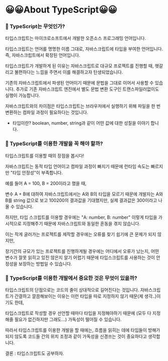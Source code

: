# 😀😀About TypeScript😀😀


### 🥰 TypeScript는 무엇인가?

타입스크립트는 마이크로소프트에서 개발한 오픈소스 프로그래밍 언어입니다.

타입스크립트는 언어를 명명한 이름 그대로, 자바스크립트에 타입을 부여한 언어입니다. 즉, 자바스크립트에서 확장된 언어입니다.

타입스크립트가 개발하게 된 이유는 자바스크립트로 대규모 프로젝트를 진행할 때, 헷갈리고 불편하다는 느낌을 주면서 이를 해결하고자 탄생되었습니다. 

기존의 자바스크립트에서 파생된 언어이기 때문에 문법을 그대로 이어서 사용할 수 있습니다. 추가로 기존 자바스크립트 엔진에서 별도 문법 변환 도구인 트랜스파일러없이도 실행이 가능합니다.

자바스크립트와의 차이점은 타입스크립트는 브라우저에서 실행하기 위해 파일을 한 번 변환하는 컴파일 과정이 필요하다는 것입니다.

* 타입이란? boolean, number, string과 같이 어떤 값에 대한 성질을 이야기 합니다.


### 🥰 TypeScript를 이용한 개발을 꼭 해야 할까?

타입스크립트를 이용할 때의 장점을 봅시다!

자바스크립트는 동적 타입 언어이고 컴파일 과정이 빠지기 때문에 런타임 속도는 빠르지만 "타입 안정성"이 부족합니다.

예를 들어 A = 100, B = 200이라고 했을 때,

변수 A + B에 대하여 자바스크립트에서는 A와 B의 타입을 모르기 때문에 개발자는 A와 B를 string 값으로 보고 100200의 결과값을 기대했지만, 실제 결과값은 300이라고 나올 수 있습니다.

하지만, 타입 스크립트를 이용할 경우에는 "A: number, B: number" 이렇게 타입을 가시적으로 지정해주기 때문에 자바스크립트와 동일한 혼동을 겪지 않습니다. 

이는 작게 굴러가는 프로젝트를 제작할 경우에는 오류를 찾기 쉽기에 큰 문제가 되지 않지만,

장기간의 규모가 있는 프로젝트를 진행하게될 경우에는 어디에서 오류가 났는지, 어떤 변수가 잘못 읽히고 있진 않은지 알기 어렵기 때문에 타입스크립트를 사용하는 것이 안정성을 보장하는 방법일 수 있습니다. 



### 🥰 TypeScript를 이용한 개발에서 중요한 것은 무엇이 있을까?

타입스크립트의 단점으로는 코드의 줄이 상대적으로 길어진다는 것입니다. 자바스크립트가 간결하고 깔끔해보이는 이유는 이런 타입을 따로 지정하지 않기 때문(제 생각..)이기도 한데,

타입스크립트로 작성할 경우 선언할 때마다 타입을 지정해야하기 때문에 (모두 다 지정해줄 필요가 없긴하지만 그래도...) 가독성이 떨어질 수 있습니다.

따라서 타입스크립트를 이용한 개발을 할 때에는, 흐름을 읽히는 데에 타입들이 방해가 되지 않도록 코드들 간의 위치 조정과 같이 가독성을 신경쓰는 것이 중요하다고 생각합니다.


결론 : 타입스크립트도 공부하자.
